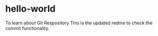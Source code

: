 # hello-world
To learn about Git Respository
This is the updated redme to check the commit functionality.
